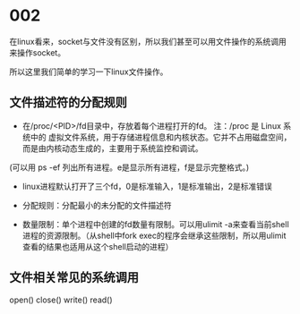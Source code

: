 # 002

在linux看来，socket与文件没有区别，所以我们甚至可以用文件操作的系统调用来操作socket。

所以这里我们简单的学习一下linux文件操作。

## 文件描述符的分配规则

- 在/proc/\<PID\>/fd目录中，存放着每个进程打开的fd。
注：/proc 是 Linux 系统中的 虚拟文件系统，用于存储进程信息和内核状态。它并不占用磁盘空间，而是由内核动态生成的，主要用于系统监控和调试。

(可以用 ps -ef 列出所有进程。e是显示所有进程，f是显示完整格式。)

- linux进程默认打开了三个fd，0是标准输入，1是标准输出，2是标准错误

- 分配规则：分配最小的未分配的文件描述符

- 数量限制：单个进程中创建的fd数量有限制。可以用ulimit -a来查看当前shell进程的资源限制。（从shell中fork exec的程序会继承这些限制，所以用ulimit查看的结果也适用从这个shell启动的进程）

## 文件相关常见的系统调用

open()
close()
write()
read()
